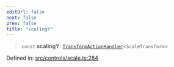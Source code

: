 ```yaml
---
editUrl: false
next: false
prev: false
title: "scalingY"
---
```


> `const` **scalingY**: [`TransformActionHandler`](/api/type-aliases/transformactionhandler/)\<`ScaleTransform`\>

Defined in: [src/controls/scale.ts:284](https://github.com/fabricjs/fabric.js/blob/8748628df7e9de00ba77413bfc3ad9e9fe9d4f30/src/controls/scale.ts#L284)
